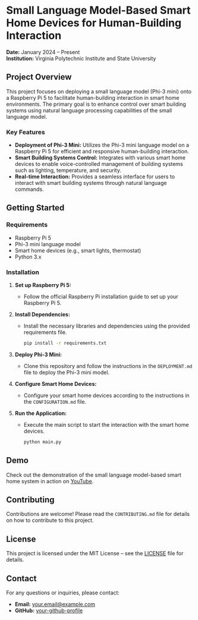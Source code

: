 # Small Language Model-Based Smart Home Devices for Human-Building Interaction

**Date:** January 2024 – Present  
**Institution:** Virginia Polytechnic Institute and State University

## Project Overview

This project focuses on deploying a small language model (Phi-3 mini) onto a Raspberry Pi 5 to facilitate human-building interaction in smart home environments. The primary goal is to enhance control over smart building systems using natural language processing capabilities of the small language model.

### Key Features

- **Deployment of Phi-3 Mini:** Utilizes the Phi-3 mini language model on a Raspberry Pi 5 for efficient and responsive human-building interaction.
- **Smart Building Systems Control:** Integrates with various smart home devices to enable voice-controlled management of building systems such as lighting, temperature, and security.
- **Real-time Interaction:** Provides a seamless interface for users to interact with smart building systems through natural language commands.

## Getting Started

### Requirements

- Raspberry Pi 5
- Phi-3 mini language model
- Smart home devices (e.g., smart lights, thermostat)
- Python 3.x

### Installation

1. **Set up Raspberry Pi 5:**
   - Follow the official Raspberry Pi installation guide to set up your Raspberry Pi 5.

2. **Install Dependencies:**
   - Install the necessary libraries and dependencies using the provided requirements file.
     ```bash
     pip install -r requirements.txt
     ```

3. **Deploy Phi-3 Mini:**
   - Clone this repository and follow the instructions in the `DEPLOYMENT.md` file to deploy the Phi-3 mini model.

4. **Configure Smart Home Devices:**
   - Configure your smart home devices according to the instructions in the `CONFIGURATION.md` file.

5. **Run the Application:**
   - Execute the main script to start the interaction with the smart home devices.
     ```bash
     python main.py
     ```

## Demo

Check out the demonstration of the small language model-based smart home system in action on [YouTube](https://www.youtube.com/watch?v=9xEsGGWHDjI).

## Contributing

Contributions are welcome! Please read the `CONTRIBUTING.md` file for details on how to contribute to this project.

## License

This project is licensed under the MIT License – see the [LICENSE](LICENSE) file for details.

## Contact

For any questions or inquiries, please contact:

- **Email:** [your.email@example.com](mailto:your.email@example.com)
- **GitHub:** [your-github-profile](https://github.com/your-github-profile)
